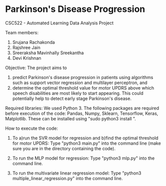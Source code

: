 # Parkinson's Disease Progression
CSC522 - Automated Learning Data Analysis Project

Team members:
1. Srujana Rachakonda
2. Rajshree Jain
3. Sreeraksha Mavinhally Sreekantha
4. Devi Krishnan


Objective: 
The project aims to
1. predict Parkinson's disease progression in patients using algorithms such as support vector regression and multilayer perceptron, and
2. determine the optimal threshold value for motor UPDRS above which speech disabilities are most likely to start appearing. This could potentially help to detect early stage Parkinson's disease.


Required libraries:
We used Python 3. The following packages are required before execution of the code:
Pandas, Numpy, Sklearn, Tensorflow, Keras, Matplotlib. These can be installed using "sudo python3 install <package>".


How to execute the code:

1. To a)run the SVR model for regression and b)find the optimal threshold for motor UPDRS:
Type "python3 main.py" into the command line (make sure you are in the directory containing the code).

2. To run the MLP model for regression:
Type "python3 mlp.py" into the command line.

3. To run the multivariate linear regression model:
Type "python3 multiple_linear_regression.py" into the command line.
